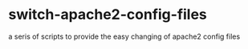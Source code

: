 # switch-apache2-config-files
a seris of scripts to provide the easy changing of apache2 config files
